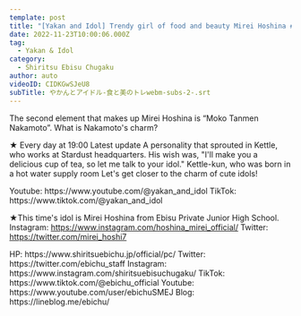 ```yaml
---
template: post
title: "[Yakan and Idol] Trendy girl of food and beauty Mirei Hoshina #3"
date: 2022-11-23T10:00:06.000Z
tag:
  - Yakan & Idol
category:
  - Shiritsu Ebisu Chugaku
author: auto
videoID: CIDKGwSJeU8
subTitle: やかんとアイドル-食と美のトレwebm-subs-2-.srt
---
```

The second element that makes up Mirei Hoshina is “Moko Tanmen Nakamoto”.
What is Nakamoto's charm?

★ Every day at 19:00 Latest update
A personality that sprouted in Kettle, who works at Stardust headquarters.
His wish was, "I'll make you a delicious cup of tea, so let me talk to your idol."
Kettle-kun, who was born in a hot water supply room
Let's get closer to the charm of cute idols!

<Kettle and Idol>
Youtube: https://www.youtube.com/@yakan_and_idol
TikTok: https://www.tiktok.com/@yakan_and_idol

★This time's idol is Mirei Hoshina from Ebisu Private Junior High School.
<Mirei Hoshina>
Instagram: https://www.instagram.com/hoshina_mirei_official/
Twitter: https://twitter.com/mirei_hoshi7

<Private Ebisu Junior High School>
HP: https://www.shiritsuebichu.jp/official/pc/
Twitter: https://twitter.com/ebichu_staff
Instagram: https://www.instagram.com/shiritsuebisuchugaku/
TikTok: https://www.tiktok.com/@ebichu_official
Youtube: https://www.youtube.com/user/ebichuSMEJ
Blog: https://lineblog.me/ebichu/